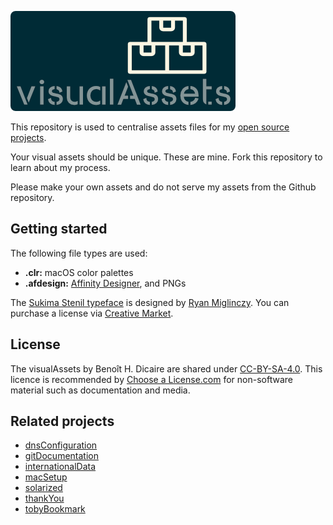 ![alt text](https://github.com/bhdicaire/visualAssets/raw/main/Logo/visualAssets.png "Logo")

This repository is used to centralise assets files for my [open source projects](https://github.com/BHDicaire.com).

Your visual assets should be unique. These are mine. Fork this repository to learn about my process.

Please make your own assets and do not serve my assets from the Github repository.

## Getting started
The following file types are used:
* **.clr:** macOS color palettes
* **.afdesign:** [Affinity Designer](https://affinity.serif.com/en-us/designer/desktop/), and PNGs

The [Sukima Stenil typeface](https://creativemarket.com/DesignByPlatform/2575932-Sukima-Stencil-%E2%80%93-A-Display-Font) is designed by [Ryan Miglinczy](https://designbyplatform.co.uk).  You can purchase a license via [Creative Market](https://creativemarket.com/DesignByPlatform/2575932-Sukima-Stencil-%E2%80%93-A-Display-Font).

## License
The visualAssets by Benoît H. Dicaire are shared under [CC-BY-SA-4.0](https://github.com/bhdicaire/solarized/raw/master/LICENCSE). This licence is recommended by [Choose a License.com](https://choosealicense.com/) for non-software material such as documentation and media.

## Related projects
* [dnsConfiguration](https://github.com/bhdicaire/dnsConfiguration)
* [gitDocumentation](https://github.com/bhdicaire/gitDocumentation)
* [internationalData](https://github.com/bhdicaire/internationalData)
* [macSetup](https://github.com/bhdicaire/macSetup)
* [solarized](https://github.com/bhdicaire/Solarized)
* [thankYou](https://github.com/bhdicaire/thankYou)
* [tobyBookmark](https://github.com/bhdicaire/tobyBookmark)

